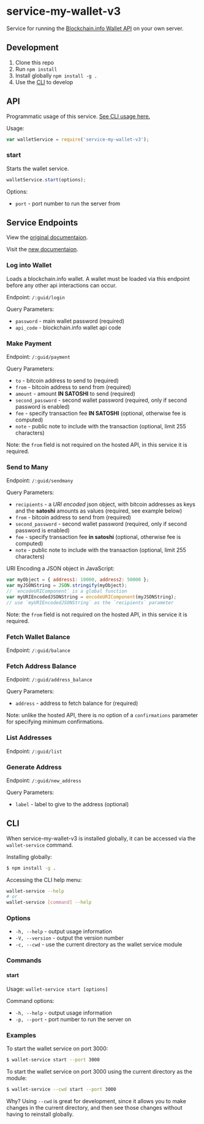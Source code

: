 
# service-my-wallet-v3

Service for running the [Blockchain.info Wallet API](https://blockchain.info/api/blockchain_wallet_api) on your own server.

## Development

  1. Clone this repo
  2. Run `npm install`
  3. Install globally `npm install -g .`
  4. Use the [CLI](#cli) to develop

## API

Programmatic usage of this service. [See CLI usage here.](#cli)

Usage:

```js
var walletService = require('service-my-wallet-v3');
```

### start

Starts the wallet service.

```js
walletService.start(options);
```

Options:

  * `port` - port number to run the server from

## Service Endpoints

View the [original documentaion](https://blockchain.info/api/blockchain_wallet_api).

Visit the [new documentaion](https://docs.blockchain.com).

### Log into Wallet

Loads a blockchain.info wallet. A wallet must be loaded via this endpoint before any other api interactions can occur.

Endpoint: `/:guid/login`

Query Parameters:

  * `password` - main wallet password (required)
  * `api_code` - blockchain.info wallet api code

### Make Payment

Endpoint: `/:guid/payment`

Query Parameters:

  * `to` - bitcoin address to send to (required)
  * `from` - bitcoin address to send from (required)
  * `amount` - amount **IN SATOSHI** to send (required)
  * `second_password` - second wallet password (required, only if second password is enabled)
  * `fee` - specify transaction fee **IN SATOSHI** (optional, otherwise fee is computed)
  * `note` - public note to include with the transaction (optional, limit 255 characters)

Note: the `from` field is not required on the hosted API, in this service it is required.

### Send to Many

Endpoint: `/:guid/sendmany`

Query Parameters:

  * `recipients` - a *URI encoded* json object, with bitcoin addresses as keys and the **satoshi** amounts as values (required, see example below)
  * `from` - bitcoin address to send from (required)
  * `second_password` - second wallet password (required, only if second password is enabled)
  * `fee` - specify transaction fee **in satoshi** (optional, otherwise fee is computed)
  * `note` - public note to include with the transaction (optional, limit 255 characters)

URI Encoding a JSON object in JavaScript:

```js
var myObject = { address1: 10000, address2: 50000 };
var myJSONString = JSON.stringify(myObject);
// `encodeURIComponent` is a global function
var myURIEncodedJSONString = encodeURIComponent(myJSONString);
// use `myURIEncodedJSONString` as the `recipients` parameter
```

Note: the `from` field is not required on the hosted API, in this service it is required.

### Fetch Wallet Balance

Endpoint: `/:guid/balance`

### Fetch Address Balance

Endpoint: `/:guid/address_balance`

Query Parameters:

  * `address` - address to fetch balance for (required)

Note: unlike the hosted API, there is no option of a `confirmations` parameter for specifying minimum confirmations.

### List Addresses

Endpoint: `/:guid/list`

### Generate Address

Endpoint: `/:guid/new_address`

Query Parameters:

  * `label` - label to give to the address (optional)

## CLI

When service-my-wallet-v3 is installed globally, it can be accessed via the `wallet-service` command.

Installing globally:

```sh
$ npm install -g .
```

Accessing the CLI help menu:

```sh
wallet-service --help
# or
wallet-service [command] --help
```

### Options

  * `-h, --help` - output usage information
  * `-V, --version` - output the version number
  * `-c, --cwd` - use the current directory as the wallet service module

### Commands

#### start

Usage: `wallet-service start [options]`

Command options:

  * `-h, --help` - output usage information
  * `-p, --port` - port number to run the server on

### Examples

To start the wallet service on port 3000:

```sh
$ wallet-service start --port 3000
```

To start the wallet service on port 3000 using the current directory as the module:

```sh
$ wallet-service --cwd start --port 3000
```

Why? Using `--cwd` is great for development, since it allows you to make changes in the current directory, and then see those changes without having to reinstall globally.
